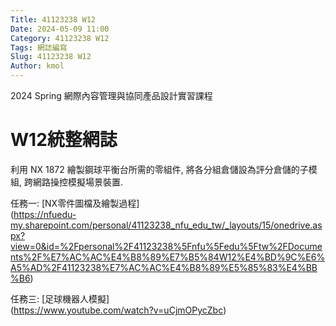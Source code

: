 ```yaml
---
Title: 41123238 W12
Date: 2024-05-09 11:00
Category: 41123238 W12
Tags: 網誌編寫
Slug: 41123238 W12
Author: kmol
---
```


2024 Spring 網際內容管理與協同產品設計實習課程

<!-- PELICAN_END_SUMMARY -->

# W12統整網誌

利用 NX 1872 繪製鋼球平衡台所需的零組件, 將各分組倉儲設為評分倉儲的子模組, 跨網路操控模擬場景裝置.

任務一:
[NX零件圖檔及繪製過程]<br>
(https://nfuedu-my.sharepoint.com/personal/41123238_nfu_edu_tw/_layouts/15/onedrive.aspx?view=0&id=%2Fpersonal%2F41123238%5Fnfu%5Fedu%5Ftw%2FDocuments%2F%E7%AC%AC%E4%B8%89%E7%B5%84W12%E4%BD%9C%E6%A5%AD%2F41123238%E7%AC%AC%E4%B8%89%E5%85%83%E4%BB%B6)

任務三:
[足球機器人模擬]<br>
(https://www.youtube.com/watch?v=uCjmOPycZbc)
